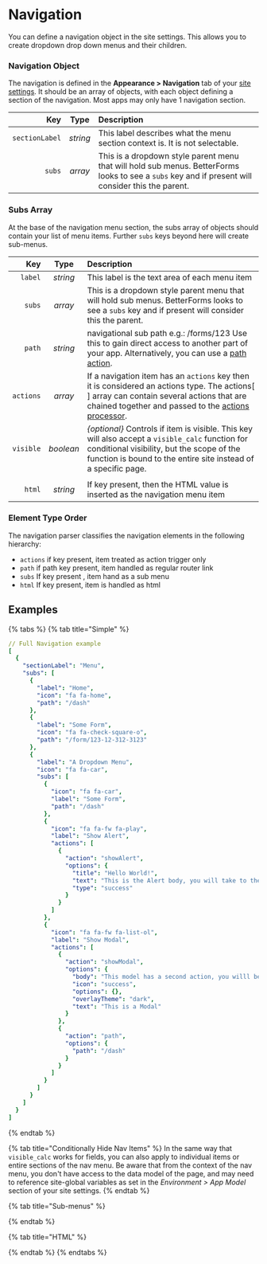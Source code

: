 # Navigation

You can define a navigation object in the site settings. This allows you to create dropdown drop down menus and their children.

### Navigation Object

The navigation is defined in the **Appearance &gt; Navigation** tab of your [site settings](./). It should be an array of objects, with each object defining a section of the navigation. Most apps may only have 1 navigation section.

| Key | Type | Description |
| ---: | :---: | :--- |
| `sectionLabel` | _string_ | This label describes what the menu section context is. It is not selectable. |
| `subs` | _array_ | This is a dropdown style parent menu that will hold sub menus. BetterForms looks to see a `subs` key and if present will consider this the parent. |

### Subs Array

At the base of the navigation menu section, the subs array of objects should contain your list of menu items. Further `subs` keys beyond here will create sub-menus.

| Key | Type | Description |
| ---: | :---: | :--- |
| `label` | _string_ | This label is the text area of each menu item |
| `subs` | _array_ | This is a dropdown style parent menu that will hold sub menus. BetterForms looks to see a `subs` key and if present will consider this the parent. |
| `path` | _string_ | navigational sub path e.g.: /forms/123 Use this to gain direct access to another part of your app. Alternatively, you can use a [path action](../actions-processor/actions_overview/path.md). |
| `actions` | _array_ | If a navigation item has an `actions` key then it is considered an actions type. The actions\[ \] array can contain several actions that are chained together and passed to the [actions processor](../actions-processor/). |
| `visible` | _boolean_ | _{optional}_ Controls if item is visible. This key will also accept a `visible_calc` function for conditional visibility, but the scope of the function is bound to the entire site instead of a specific page.  |
|  |  |  |
| `html` | _string_ | If key present, then the HTML value is inserted as the navigation menu item |

### Element Type Order

The navigation parser classifies the navigation elements in the following hierarchy:

* `actions` if key present, item treated as action trigger only
* `path` if path key present, item handled as regular router link
* `subs` If key present , item hand as a sub menu
* `html` If key present, item is handled as html

## Examples

{% tabs %}
{% tab title="Simple" %}
```yaml
// Full Navigation example
[
  {
    "sectionLabel": "Menu",
    "subs": [
      {
        "label": "Home",
        "icon": "fa fa-home",
        "path": "/dash"
      },
      {
        "label": "Some Form",
        "icon": "fa fa-check-square-o",
        "path": "/form/123-12-312-3123"
      },
      {
        "label": "A Dropdown Menu",
        "icon": "fa fa-car",
        "subs": [
          {
            "icon": "fa fa-car",
            "label": "Some Form",
            "path": "/dash"
          },
          {
            "icon": "fa fa-fw fa-play",
            "label": "Show Alert",
            "actions": [
              {
                "action": "showAlert",
                "options": {
                  "title": "Hello World!",
                  "text": "This is the Alert body, you will take to the dash",
                  "type": "success"
                }
              }
            ]
          },
          {
            "icon": "fa fa-fw fa-list-ol",
            "label": "Show Modal",
            "actions": [
              {
                "action": "showModal",
                "options": {
                  "body": "This model has a second action, you willl be taken to the /dash",
                  "icon": "success",
                  "options": {},
                  "overlayTheme": "dark",
                  "text": "This is a Modal"
                }
              },
              {
                "action": "path",
                "options": {
                  "path": "/dash"
                }
              }
            ]
          }
        ]
      }
    ]
  }
]
```
{% endtab %}

{% tab title="Conditionally Hide Nav Items" %}
In the same way that `visible_calc` works for fields, you can also apply to individual items or entire sections of the nav menu. Be aware that from the context of the nav menu, you don't have access to the data model of the page, and may need to reference site-global variables as set in the _Environment &gt; App Model_ section of your site settings.
{% endtab %}

{% tab title="Sub-menus" %}

{% endtab %}

{% tab title="HTML" %}

{% endtab %}
{% endtabs %}

